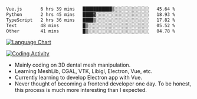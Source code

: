 <!--START_SECTION:waka-->

```txt
Vue.js       6 hrs 39 mins   ███████████▒░░░░░░░░░░░░░   45.64 %
Python       2 hrs 45 mins   ████▓░░░░░░░░░░░░░░░░░░░░   18.93 %
TypeScript   2 hrs 36 mins   ████▒░░░░░░░░░░░░░░░░░░░░   17.82 %
Text         48 mins         █▒░░░░░░░░░░░░░░░░░░░░░░░   05.52 %
Other        41 mins         █▒░░░░░░░░░░░░░░░░░░░░░░░   04.78 %
```

<!--END_SECTION:waka-->

<!--START_SECTION:waka_lang_chart_svg-->
[![Language Chart](https://wakatime.com/share/@DYPro_MIKE/13ed6aa1-fa8f-42b5-8fa7-97c58e94375f.svg)](https://wakatime.com)
<!--END_SECTION:waka_lang_chart_svg-->

<!--START_SECTION:waka_coding_activity_svg-->
[![Coding Activity](https://wakatime.com/share/@DYPro_MIKE/2224f81a-edc4-46bb-b59e-25de5147ed15.svg)](https://wakatime.com)
<!--END_SECTION:waka_coding_activity_svg-->

<!--
**0x11111111/0x11111111** is a ✨ _special_ ✨ repository because its `README.md` (this file) appears on your GitHub profile.

Here are some ideas to get you started:

- 🔭 I’m currently working on ...
- 🌱 I’m currently learning ...
- 👯 I’m looking to collaborate on ...
- 🤔 I’m looking for help with ...
- 💬 Ask me about ...
- 📫 How to reach me: ...
- 😄 Pronouns: ...
- ⚡ Fun fact: ...
-->
- Mainly coding on 3D dental mesh manipulation.
- Learning MeshLib, CGAL, VTK, Libigl, Electron, Vue, etc.
- Currently learning to develop Electron app with Vue.
- Never thought of becoming a frontend developer one day. To be honest, this process is much more interesting than I expected.
